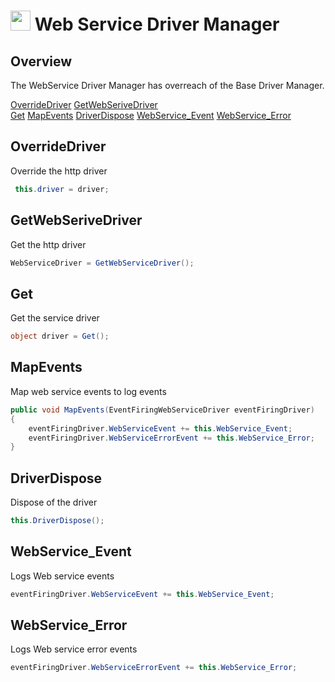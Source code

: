 # <img src="resources/maqslogo.ico" height="32" width="32"> Web Service Driver Manager

## Overview
The WebService Driver Manager has overreach of the Base Driver Manager.

[OverrideDriver](#OverrideDriver)
[GetWebSeriveDriver](#GetWebSeriveDriver)  
[Get](#Get)
[MapEvents](#MapEvents)
[DriverDispose](#DriverDispose)
[WebService_Event](#WebService_Event)
[WebService_Error](#WebService_Error)

## OverrideDriver
Override the http driver
```csharp
 this.driver = driver;
 ```

## GetWebSeriveDriver
Get the http driver
 ```csharp
WebServiceDriver = GetWebServiceDriver();
 ```

## Get
Get the service driver
```csharp
object driver = Get();
```

## MapEvents
Map web service events to log events
```csharp
public void MapEvents(EventFiringWebServiceDriver eventFiringDriver)
{
    eventFiringDriver.WebServiceEvent += this.WebService_Event;
    eventFiringDriver.WebServiceErrorEvent += this.WebService_Error;
}
```

## DriverDispose
Dispose of the driver
```csharp
this.DriverDispose();
```

## WebService_Event
Logs Web service events
```csharp
eventFiringDriver.WebServiceEvent += this.WebService_Event;
```

## WebService_Error
Logs Web service error events
```csharp
eventFiringDriver.WebServiceErrorEvent += this.WebService_Error;
```